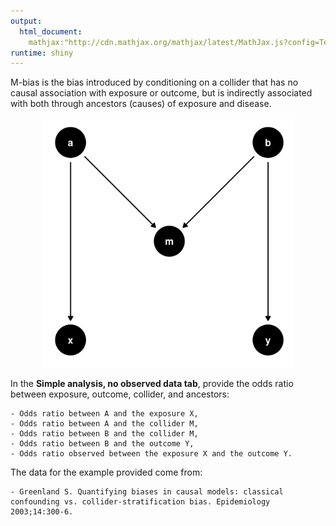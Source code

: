 ```yaml
---
output: 
  html_document:
    mathjax:"http://cdn.mathjax.org/mathjax/latest/MathJax.js?config=TeX-AMS-MML_HTMLorMML"
runtime: shiny
---
```

M-bias is the bias introduced by conditioning on a collider that has no causal
association with exposure or outcome, but is indirectly associated with both
through ancestors (causes) of exposure and disease.

<center>
<img src="mbias.png" width="400"/>
</center>

In the **Simple analysis, no observed data tab**, provide the odds ratio between
exposure, outcome, collider, and ancestors:

    - Odds ratio between A and the exposure X,
    - Odds ratio between A and the collider M,
    - Odds ratio between B and the collider M,
    - Odds ratio between B and the outcome Y,
    - Odds ratio observed between the exposure X and the outcome Y.

The data for the example provided come from:

    - Greenland S. Quantifying biases in causal models: classical confounding vs. collider-stratification bias. Epidemiology 2003;14:300-6.

